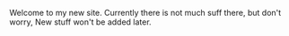 Welcome to my new site.
Currently there is not much suff there, but don't worry,
New stuff won't be added later.
